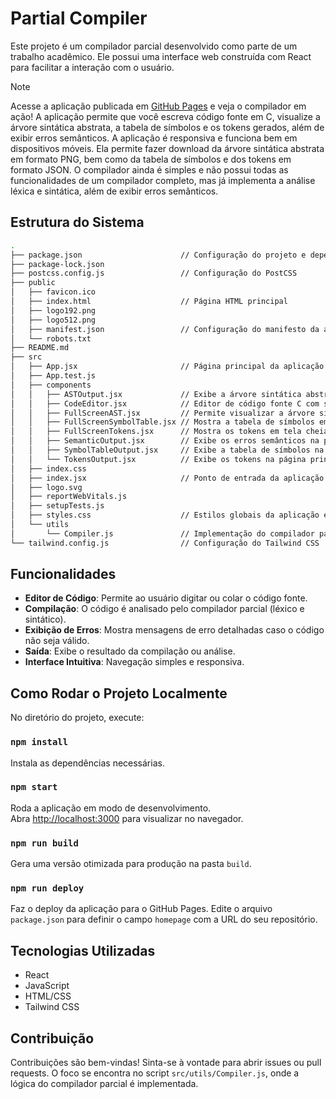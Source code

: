 # Partial Compiler

Este projeto é um compilador parcial desenvolvido como parte de um trabalho acadêmico. Ele possui uma interface web construída com React para facilitar a interação com o usuário.

>[!NOTE]
> Acesse a aplicação publicada em [GitHub Pages](https://gabrielfeltes.github.io/partial-compiler/) e veja o compilador em ação!
> A aplicação permite que você escreva código fonte em C, visualize a árvore sintática abstrata, a tabela de símbolos e os tokens gerados, além de exibir erros semânticos.
> A aplicação é responsiva e funciona bem em dispositivos móveis. Ela permite fazer download da árvore sintática abstrata em formato PNG, bem como da tabela de símbolos e dos tokens em formato JSON.
> O compilador ainda é simples e não possui todas as funcionalidades de um compilador completo, mas já implementa a análise léxica e sintática, além de exibir erros semânticos.

## Estrutura do Sistema

```bash
.
├── package.json                      // Configuração do projeto e dependências
├── package-lock.json
├── postcss.config.js                 // Configuração do PostCSS
├── public
│   ├── favicon.ico
│   ├── index.html                    // Página HTML principal
│   ├── logo192.png
│   ├── logo512.png
│   ├── manifest.json                 // Configuração do manifesto da aplicação web
│   └── robots.txt
├── README.md
├── src
│   ├── App.jsx                       // Página principal da aplicação React
│   ├── App.test.js
│   ├── components
│   │   ├── ASTOutput.jsx             // Exibe a árvore sintática abstrata na página principal
│   │   ├── CodeEditor.jsx            // Editor de código fonte C com suporte a destaque de sintaxe
│   │   ├── FullScreenAST.jsx         // Permite visualizar a árvore sintática abstrata em tela cheia e exportar como PNG
│   │   ├── FullScreenSymbolTable.jsx // Mostra a tabela de símbolos em tela cheia
│   │   ├── FullScreenTokens.jsx      // Mostra os tokens em tela cheia
│   │   ├── SemanticOutput.jsx        // Exibe os erros semânticos na página principal
│   │   ├── SymbolTableOutput.jsx     // Exibe a tabela de símbolos na página principal
│   │   └── TokensOutput.jsx          // Exibe os tokens na página principal
│   ├── index.css
│   ├── index.jsx                     // Ponto de entrada da aplicação React
│   ├── logo.svg
│   ├── reportWebVitals.js
│   ├── setupTests.js
│   ├── styles.css                    // Estilos globais da aplicação e Tailwind CSS
│   └── utils
│       └── Compiler.js               // Implementação do compilador parcial
└── tailwind.config.js                // Configuração do Tailwind CSS
```

## Funcionalidades

- **Editor de Código**: Permite ao usuário digitar ou colar o código fonte.
- **Compilação**: O código é analisado pelo compilador parcial (léxico e sintático).
- **Exibição de Erros**: Mostra mensagens de erro detalhadas caso o código não seja válido.
- **Saída**: Exibe o resultado da compilação ou análise.
- **Interface Intuitiva**: Navegação simples e responsiva.

## Como Rodar o Projeto Localmente

No diretório do projeto, execute:

### `npm install`

Instala as dependências necessárias.

### `npm start`

Roda a aplicação em modo de desenvolvimento.\
Abra [http://localhost:3000](http://localhost:3000) para visualizar no navegador.

### `npm run build`

Gera uma versão otimizada para produção na pasta `build`.

### `npm run deploy`

Faz o deploy da aplicação para o GitHub Pages. Edite o arquivo `package.json` para definir o campo `homepage` com a URL do seu repositório.

## Tecnologias Utilizadas

- React
- JavaScript
- HTML/CSS
- Tailwind CSS

## Contribuição

Contribuições são bem-vindas! Sinta-se à vontade para abrir issues ou pull requests. O foco se encontra no script `src/utils/Compiler.js`, onde a lógica do compilador parcial é implementada.
